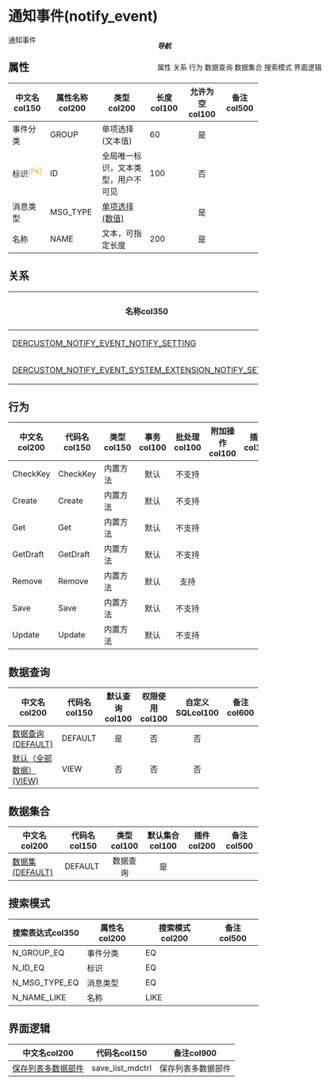 # 通知事件(notify_event)  <!-- {docsify-ignore-all} -->


通知事件


## 属性
|    中文名col150 | 属性名称col200           | 类型col200     | 长度col100    |允许为空col100    |  备注col500  |
| --------   |------------| -----  | -----  | :----: | -------- |
|事件分类|GROUP|单项选择(文本值)|60|是||
|标识<sup class="footnote-symbol"><font color=orange>[PK]</font></sup>|ID|全局唯一标识，文本类型，用户不可见|100|否||
|消息类型|MSG_TYPE|[单项选择(数值)](index/dictionary_index#WFInfomMsgType "通知消息类型")||是||
|名称|NAME|文本，可指定长度|200|是||


## 关系

<el-row>
<el-tabs v-model="show_der">
<el-tab-pane label="从关系" name="minor">

|  名称col350   | 主实体col200   | 关系类型col200   |    备注col500  |
| -------- |---------- |-----------|----- |
|[DERCUSTOM_NOTIFY_EVENT_NOTIFY_SETTING](der/DERCUSTOM_NOTIFY_EVENT_NOTIFY_SETTING)|[通知设置(NOTIFY_SETTING)](module/Base/notify_setting)|自定义关系||
|[DERCUSTOM_NOTIFY_EVENT_SYSTEM_EXTENSION_NOTIFY_SETTING](der/DERCUSTOM_NOTIFY_EVENT_SYSTEM_EXTENSION_NOTIFY_SETTING)|[通知设置(SYSTEM_EXTENSION_NOTIFY_SETTING)](module/extension/system_extension_notify_setting)|自定义关系||

</el-tab-pane>
</el-tabs>
</el-row>

## 行为
| 中文名col200    | 代码名col150    | 类型col150    | 事务col100   | 批处理col100   | 附加操作col100  | 插件col150    |  备注col300  |
| -------- |---------- |----------- |:----:|:----:|---------| ----- | ----- |
|CheckKey|CheckKey|内置方法|默认|不支持||||
|Create|Create|内置方法|默认|不支持||||
|Get|Get|内置方法|默认|不支持||||
|GetDraft|GetDraft|内置方法|默认|不支持||||
|Remove|Remove|内置方法|默认|支持||||
|Save|Save|内置方法|默认|不支持||||
|Update|Update|内置方法|默认|不支持||||

## 数据查询
| 中文名col200    | 代码名col150    | 默认查询col100 | 权限使用col100 | 自定义SQLcol100 |  备注col600|
| --------  | --------   | :----:  |:----:  | :----:  |----- |
|[数据查询(DEFAULT)](module/extension/notify_event/query/Default)|DEFAULT|是|否 |否 ||
|[默认（全部数据）(VIEW)](module/extension/notify_event/query/View)|VIEW|否|否 |否 ||

## 数据集合
| 中文名col200  | 代码名col150  | 类型col100 | 默认集合col100 |   插件col200|   备注col500|
| --------  | --------   | :----:   | :----:   | ----- |----- |
|[数据集(DEFAULT)](module/extension/notify_event/dataset/Default)|DEFAULT|数据查询|是|||

## 搜索模式
|   搜索表达式col350   |    属性名col200    |    搜索模式col200        |备注col500  |
| -------- |------------|------------|------|
|N_GROUP_EQ|事件分类|EQ||
|N_ID_EQ|标识|EQ||
|N_MSG_TYPE_EQ|消息类型|EQ||
|N_NAME_LIKE|名称|LIKE||

## 界面逻辑
|  中文名col200 | 代码名col150 | 备注col900 |
| --------|--------|--------|
|[保存列表多数据部件](module/extension/notify_event/uilogic/save_list_mdctrl)|save_list_mdctrl|保存列表多数据部件|

<div style="display: block; overflow: hidden; position: fixed; top: 140px; right: 100px;">

##### 导航
<el-anchor >
<el-anchor-link :href="`#/module/extension/notify_event?id=属性`">
  属性
</el-anchor-link>
<el-anchor-link :href="`#/module/extension/notify_event?id=关系`">
  关系
</el-anchor-link>
<el-anchor-link :href="`#/module/extension/notify_event?id=行为`">
  行为
</el-anchor-link>
<el-anchor-link :href="`#/module/extension/notify_event?id=数据查询`">
  数据查询
</el-anchor-link>
<el-anchor-link :href="`#/module/extension/notify_event?id=数据集合`">
  数据集合
</el-anchor-link>
<el-anchor-link :href="`#/module/extension/notify_event?id=搜索模式`">
  搜索模式
</el-anchor-link>
<el-anchor-link :href="`#/module/extension/notify_event?id=界面逻辑`">
  界面逻辑
</el-anchor-link>
</el-anchor>
</div>

<script>
 const { createApp } = Vue
  createApp({
    data() {
      return {
show_der:'minor',


      }
    },
    methods: {
    }
  }).use(ElementPlus).mount('#app')
</script>